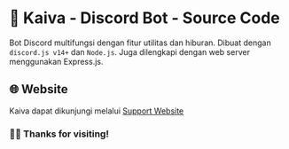 # 🤖 Kaiva - Discord Bot - Source Code
Bot Discord multifungsi dengan fitur utilitas dan hiburan. Dibuat dengan `discord.js v14+` dan `Node.js`. Juga dilengkapi dengan web server menggunakan Express.js.

## 🌐 Website
Kaiva dapat dikunjungi melalui [Support Website](https://kaiva-bot.onrender.com)  

<!-- ## ☕ Buy Me A Coffee
Developed with 🩷 by [@whyutams](https://github.com/whyutams). Support saya di [Trakteer](https://trakteer.id). -->

### 👋🏻 Thanks for visiting!